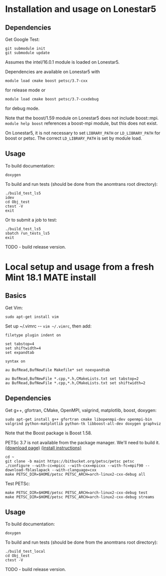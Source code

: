 # Installation and usage on Lonestar5

## Dependencies

Get Google Test:

    git submodule init
    git submodule update

Assumes the intel/16.0.1 module is loaded on Lonestar5.

Dependencies are available on Lonestar5 with

    module load cmake boost petsc/3.7-cxx

for release mode or

    module load cmake boost petsc/3.7-cxxdebug

for debug mode.

Note that the boost/1.59 module on Lonestar5 does not include boost::mpi.
`module help boost` references a boost-mpi module, but this does not exist.

On Lonestar5, it is not necessary to set `LIBRARY_PATH` or `LD_LIBRARY_PATH` for boost or petsc.
The correct `LD_LIBRARY_PATH` is set by module load.

## Usage

To build documentation:

    doxygen

To build and run tests (should be done from the anomtrans root directory):

    ./build_test_ls5
    idev
    cd Obj_test
    ctest -V
    exit

Or to submit a job to test:

    ./build_test_ls5
    sbatch run_tests_ls5
    exit

TODO - build release version.

# Local setup and usage from a fresh Mint 18.1 MATE install

## Basics

Get Vim:

    sudo apt-get install vim

Set up ~/.vimrc -- `vim ~/.vimrc`, then add:

    filetype plugin indent on

    set tabstop=4
    set shiftwidth=4
    set expandtab

    syntax on

    au BufRead,BufNewFile Makefile* set noexpandtab

    au BufRead,BufNewFile *.cpp,*.h,CMakeLists.txt set tabstop=2
    au BufRead,BufNewFile *.cpp,*.h,CMakeLists.txt set shiftwidth=2

## Dependencies

Get g++, gfortran, CMake, OpenMPI, valgrind, matplotlib, boost, doxygen:

    sudo apt-get install g++ gfortran cmake libopenmpi-dev openmpi-bin valgrind python-matplotlib python-tk libboost-all-dev doxygen graphviz

Note that the Boost package is Boost 1.58.

PETSc 3.7 is not available from the package manager. We'll need to build it. [(download page)](https://www.mcs.anl.gov/petsc/download/index.html) [(install instructions)](https://www.mcs.anl.gov/petsc/documentation/installation.html)

    cd ~
    git clone -b maint https://bitbucket.org/petsc/petsc petsc
    ./configure --with-cc=mpicc --with-cxx=mpicxx --with-fc=mpif90 --download-fblaslapack --with-clanguage=cxx
    make PETSC_DIR=$HOME/petsc PETSC_ARCH=arch-linux2-cxx-debug all

Test PETSc:

    make PETSC_DIR=$HOME/petsc PETSC_ARCH=arch-linux2-cxx-debug test
    make PETSC_DIR=$HOME/petsc PETSC_ARCH=arch-linux2-cxx-debug streams

## Usage

To build documentation:

    doxygen

To build and run tests (should be done from the anomtrans root directory):

    ./build_test_local
    cd Obj_test
    ctest -V

TODO - build release version.
